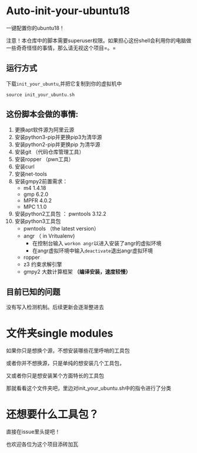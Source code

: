 # Auto-init-your-ubuntu18
一键配置你的ubuntu18！

注意！本仓库中的脚本需要superuser权限。如果担心这份shell会利用你的电脑做一些奇奇怪怪的事情，那么请无视这个项目=。=

## 运行方式
下载`init_your_ubuntu`,并把它复制到你的虚拟机中
```shell
source init_your_ubuntu.sh
```

## 这份脚本会做的事情:

1. 更换apt软件源为阿里云源
2. 安装python3-pip并更换pip3为清华源
3. 安装python2-pip并更换pip 为清华源
4. 安装git         （代码仓库管理工具）
5. 安装ropper （pwn工具）
6. 安装curl
7. 安装net-tools
8. 安装gmpy2前置需求：
   - m4 1.4.18
   - gmp 6.2.0
   - MPFR 4.0.2
   - MPC 1.1.0
9. 安装python2工具包  ： pwntools 3.12.2
10. 安装python3工具包
    - pwntools （the latest version）
    - angr （ in Vritualenv)
      - 在控制台输入 `workon angr`以进入安装了angr的虚拟环境
      - 在angr虚拟环境中输入`deactivate`退出angr虚拟环境
    - ropper
    - z3 约束求解引擎
    - gmpy2 大数计算框架 **（编译安装，速度较慢）**

## 目前已知的问题

没有写入检测机制。后续更新会逐渐整进去

# 文件夹single modules

如果你只是想换个源，不想安装哪些花里呼哨的工具包

或者你并不想换源，只是单纯的想安装几个工具包，

又或者你只是想安装某个方面特长的工具包

那就看看这个文件夹吧，里边对init_your_ubuntu.sh中的指令进行了分类

# 还想要什么工具包？
直接在issue里头提吧！

也欢迎各位为这个项目添砖加瓦
